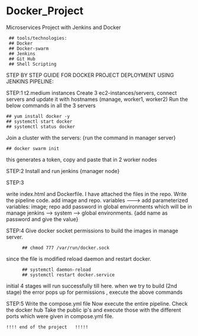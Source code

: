 # Docker_Project
Microservices Project with Jenkins and Docker

     ## tools/technologies:
     ## Docker 
     ## Docker-swarm
     ## Jenkins
     ## Git Hub
     ## Shell Scripting


STEP BY STEP GUIDE FOR DOCKER PROJECT DEPLOYMENT USING JENKINS PIPELINE:

STEP:1 
t2.medium instances
Create 3 ec2-instances/servers, connect servers and update it with hostnames (manage, worker1, worker2)
Run the below commands in all the 3 servers 

    ## yum install docker -y
    ## systemctl start docker
    ## systemctl status docker

Join a cluster with the servers: {run the command in manager server}

    ## docker swarm init   
    
this generates a token, copy and paste that in 2 worker nodes

STEP:2 
 Install and run jenkins {manager node}

STEP:3 

write index.html and Dockerfile. I have attached the files in the repo.
 Write the pipeline code.
  add image and repo. variables   ---> add parameterized variables: image; repo
  add password in global environments which will be in manage jenkins --> system --> global environments. {add name as password and give the value}


  STEP:4 
  Give docker socket permissions to build the images in manage server.
  
          ## chmod 777 /var/run/docker.sock
   since the file is modified reload daemon and restart docker.
   
          ## systemctl daemon-reload
          ## systemctl restart docker.service
          
 initial 4 stages will run successfully till here. 
 when we try to build (2nd stage) the error pops up for permissions , execute the above commands


STEP:5 
 Write the compose.yml file
    Now execute the entire pipeline.
    Check the docker hub
    Take the public ip's and execute those with the different ports which were given in compose.yml file.


    !!!! end of the project   !!!!!
    
  
